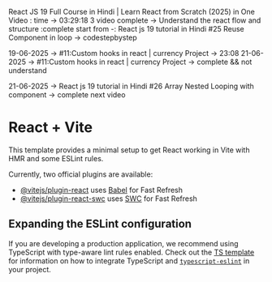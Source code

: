 
React JS 19 Full Course in Hindi | Learn React from Scratch (2025) in One Video : time -> 03:29:18
3 video complete -> Understand the react flow and structure :complete
start from -: React js 19 tutorial in Hindi #25 Reuse Component in loop -> codestepbystep



19-06-2025 -> #11:Custom hooks in react | currency Project -> 23:08
21-06-2025 -> #11:Custom hooks in react | currency Project -> complete  && not understand

21-06-2025 -> React js 19 tutorial in Hindi #26 Array Nested Looping with component -> complete
next video 

# React + Vite

This template provides a minimal setup to get React working in Vite with HMR and some ESLint rules.

Currently, two official plugins are available:

- [@vitejs/plugin-react](https://github.com/vitejs/vite-plugin-react/blob/main/packages/plugin-react) uses [Babel](https://babeljs.io/) for Fast Refresh
- [@vitejs/plugin-react-swc](https://github.com/vitejs/vite-plugin-react/blob/main/packages/plugin-react-swc) uses [SWC](https://swc.rs/) for Fast Refresh

## Expanding the ESLint configuration

If you are developing a production application, we recommend using TypeScript with type-aware lint rules enabled. Check out the [TS template](https://github.com/vitejs/vite/tree/main/packages/create-vite/template-react-ts) for information on how to integrate TypeScript and [`typescript-eslint`](https://typescript-eslint.io) in your project.

